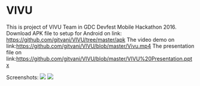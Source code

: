 # VIVU
This is project of VIVU Team in GDC Devfest Mobile Hackathon 2016.
Download APK file to setup for Android on link: https://github.com/gitvani/VIVU/tree/master/apk
The video demo on link:https://github.com/gitvani/VIVU/blob/master/Vivu.mp4 
The presentation file on link:https://github.com/gitvani/VIVU/blob/master/VIVU%20Presentation.pptx

Screenshots:
<img src="https://github.com/gitvani/VIVU/blob/master/vivu-thumbnail.png">
<img src="https://github.com/gitvani/VIVU/blob/master/vivu-thumbnail-2.png">
